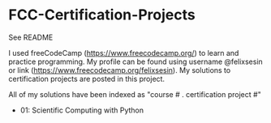 # FCC-Certification-Projects
See README

I used freeCodeCamp (https://www.freecodecamp.org/) to learn and practice programming. My profile can be found using username @felixsesin or link (https://www.freecodecamp.org/felixsesin). My solutions to certification projects are posted in this project.

All of my solutions have been indexed as "course # . certification project #"
- 01: Scientific Computing with Python
